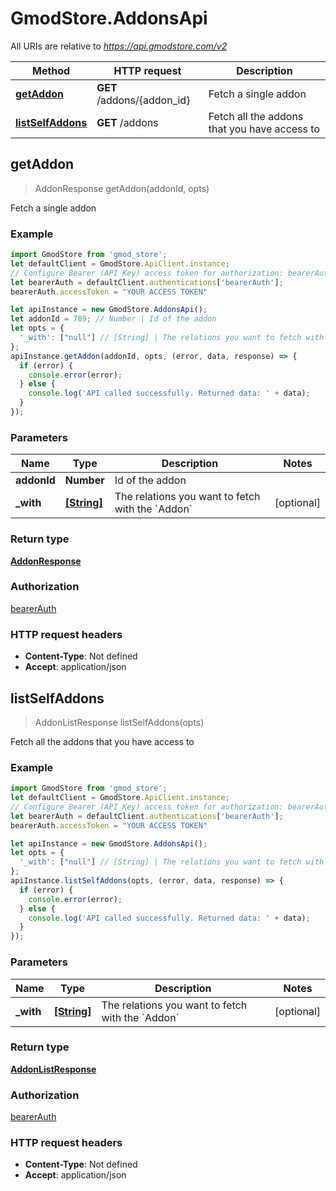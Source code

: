 # GmodStore.AddonsApi

All URIs are relative to *https://api.gmodstore.com/v2*

Method | HTTP request | Description
------------- | ------------- | -------------
[**getAddon**](AddonsApi.md#getAddon) | **GET** /addons/{addon_id} | Fetch a single addon
[**listSelfAddons**](AddonsApi.md#listSelfAddons) | **GET** /addons | Fetch all the addons that you have access to



## getAddon

> AddonResponse getAddon(addonId, opts)

Fetch a single addon

### Example

```javascript
import GmodStore from 'gmod_store';
let defaultClient = GmodStore.ApiClient.instance;
// Configure Bearer (API Key) access token for authorization: bearerAuth
let bearerAuth = defaultClient.authentications['bearerAuth'];
bearerAuth.accessToken = "YOUR ACCESS TOKEN"

let apiInstance = new GmodStore.AddonsApi();
let addonId = 789; // Number | Id of the addon
let opts = {
  '_with': ["null"] // [String] | The relations you want to fetch with the `Addon`
};
apiInstance.getAddon(addonId, opts, (error, data, response) => {
  if (error) {
    console.error(error);
  } else {
    console.log('API called successfully. Returned data: ' + data);
  }
});
```

### Parameters


Name | Type | Description  | Notes
------------- | ------------- | ------------- | -------------
 **addonId** | **Number**| Id of the addon | 
 **_with** | [**[String]**](String.md)| The relations you want to fetch with the &#x60;Addon&#x60; | [optional] 

### Return type

[**AddonResponse**](AddonResponse.md)

### Authorization

[bearerAuth](../README.md#bearerAuth)

### HTTP request headers

- **Content-Type**: Not defined
- **Accept**: application/json


## listSelfAddons

> AddonListResponse listSelfAddons(opts)

Fetch all the addons that you have access to

### Example

```javascript
import GmodStore from 'gmod_store';
let defaultClient = GmodStore.ApiClient.instance;
// Configure Bearer (API Key) access token for authorization: bearerAuth
let bearerAuth = defaultClient.authentications['bearerAuth'];
bearerAuth.accessToken = "YOUR ACCESS TOKEN"

let apiInstance = new GmodStore.AddonsApi();
let opts = {
  '_with': ["null"] // [String] | The relations you want to fetch with the `Addon`
};
apiInstance.listSelfAddons(opts, (error, data, response) => {
  if (error) {
    console.error(error);
  } else {
    console.log('API called successfully. Returned data: ' + data);
  }
});
```

### Parameters


Name | Type | Description  | Notes
------------- | ------------- | ------------- | -------------
 **_with** | [**[String]**](String.md)| The relations you want to fetch with the &#x60;Addon&#x60; | [optional] 

### Return type

[**AddonListResponse**](AddonListResponse.md)

### Authorization

[bearerAuth](../README.md#bearerAuth)

### HTTP request headers

- **Content-Type**: Not defined
- **Accept**: application/json

